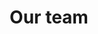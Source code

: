 ---
title: Our team
description: We've built an amazing team of developers, marketers, designers and sales people.
type: about
menu:
  main:
    name: 'About'
    weight: 3
  footer:
    name: 'About'
    weight: 3
---